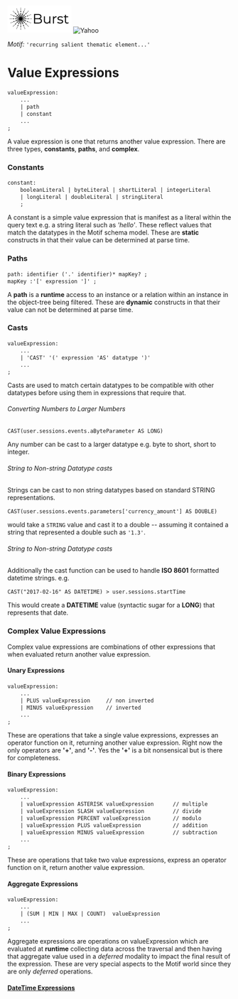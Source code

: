 ![Burst](../../doc/burst_small.png "") ![Yahoo](../../doc/yahoo_small.png "")

_Motif:_ ```'recurring salient thematic element...'```

# Value Expressions
    valueExpression:
        ...
        | path
        | constant
        ...
    ;

A value expression is one that returns another value expression. There are three types, __constants__,
__paths__, and __complex__.

### Constants
    constant: 
        booleanLiteral | byteLiteral | shortLiteral | integerLiteral
        | longLiteral | doubleLiteral | stringLiteral 
        ;
A constant is a simple value expression that is manifest as a literal within the query text e.g. a string literal such
as _'hello'_.  These reflect values that match the datatypes in the Motif schema model.  These are
__static__ constructs in that their value can be determined at parse time.

### Paths
    path: identifier ('.' identifier)* mapKey? ;
    mapKey :'[' expression ']' ;
 A __path__ is a __runtime__ access to an instance or a relation within an instance in the object-tree 
 being filtered. These are __dynamic__ constructs in that their value can not be determined at parse time.
    
### Casts
    valueExpression:
        ...
        | 'CAST' '(' expression 'AS' datatype ')'
        ...
    ;
Casts are used to match certain datatypes to be compatible with other datatypes
before using them in expressions that require that. 

###### Converting Numbers to Larger Numbers
    CAST(user.sessions.events.aByteParameter AS LONG)
Any number can be cast to a larger datatype e.g. byte to short, short to integer.

###### String to Non-string Datatype casts
Strings can be cast to non string datatypes based on standard STRING representations.
   
    CAST(user.sessions.events.parameters['currency_amount'] AS DOUBLE)
would take a `STRING` value and cast it to a double -- assuming it contained a
string that represented a double such as `'1.3'`.
 

###### String to Non-string Datatype casts
Additionally the cast function can be used to handle __ISO 8601__ formatted datetime strings. e.g.

    CAST("2017-02-16" AS DATETIME) > user.sessions.startTime
This would create a __DATETIME__ value (syntactic sugar for a __LONG__) that represents that 
date. 

### Complex Value Expressions
Complex value expressions are combinations of other expressions that when evaluated return another
value expression.
    
#### Unary Expressions
    valueExpression:
        ...
        | PLUS valueExpression     // non inverted
        | MINUS valueExpression    // inverted
        ...
    ;

These are operations that take a single value expressions, expresses an operator function 
on it, returning another value expression. Right now the only operators are __'+'__, and
__'-'__. Yes the __'+'__ is a bit nonsensical but is there for completeness.

#### Binary Expressions
    valueExpression:
        ...
        | valueExpression ASTERISK valueExpression      // multiple
        | valueExpression SLASH valueExpression         // divide
        | valueExpression PERCENT valueExpression       // modulo
        | valueExpression PLUS valueExpression          // addition
        | valueExpression MINUS valueExpression         // subtraction
        ...
    ;

These are operations that take two value expressions, express an operator function 
on it, return another value expression.

#### Aggregate Expressions
    valueExpression:
        ...
        | (SUM | MIN | MAX | COUNT)  valueExpression
        ...
    ;

Aggregate expressions are operations on valueExpression which are evaluated at __runtime__ collecting data across the traversal
and then having that aggregate value used in a _deferred_ modality to 
impact the final result of the expression. These are very special aspects to
the Motif world since they are only _deferred_ operations. 



#### [DateTime Expressions](datetime.md) 
